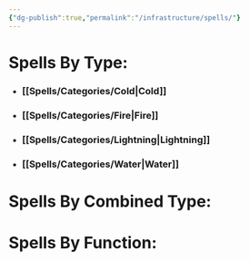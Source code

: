 ```yaml
---
{"dg-publish":true,"permalink":"/infrastructure/spells/"}
---
```


# Spells By Type:
- ### [[Spells/Categories/Cold\|Cold]]
- ### [[Spells/Categories/Fire\|Fire]]
- ### [[Spells/Categories/Lightning\|Lightning]]
- ### [[Spells/Categories/Water\|Water]]

# Spells By Combined Type:


# Spells By Function:
